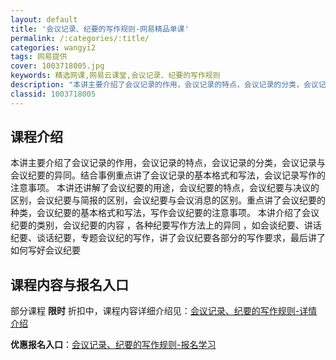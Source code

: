 ```yaml
---
layout: default
title: '会议记录、纪要的写作规则-网易精品单课'
permalink: /:categories/:title/
categories: wangyi2
tags: 网易提供
cover: 1003718005.jpg
keywords: 精选网课,网易云课堂,会议记录、纪要的写作规则
description: "本讲主要介绍了会议记录的作用，会议记录的特点，会议记录的分类，会议记录与会议纪要的异同。结合事例重点讲了会议记录的基本格式和写法，会议记录写作的注意事项。本讲还讲解了会议纪要的用途，会议纪要"
classid: 1003718005
---
```


## 课程介绍

本讲主要介绍了会议记录的作用，会议记录的特点，会议记录的分类，会议记录与会议纪要的异同。结合事例重点讲了会议记录的基本格式和写法，会议记录写作的注意事项。
本讲还讲解了会议纪要的用途，会议纪要的特点，会议纪要与决议的区别，会议纪要与简报的区别，会议纪要与会议消息的区别。重点讲了会议纪要的种类，会议纪要的基本格式和写法，写作会议纪要的注意事项。
本讲介绍了会议纪要的类别，会议纪要的内容 ，各种纪要写作方法上的异同 ，如会谈纪要、讲话纪要、谈话纪要，专题会议纪的写作，讲了会议纪要各部分的写作要求，最后讲了如何写好会议纪要

## 课程内容与报名入口

部分课程 **限时** 折扣中，课程内容详细介绍见：[会议记录、纪要的写作规则-详情介绍](https://study.163.com/course/introduction/1003718005.htm?share=1&shareId=1025206652&utm_campaign=share&utm_medium=iphoneShare&utm_source=&utm_u=1025206652)

**优惠报名入口**：[会议记录、纪要的写作规则-报名学习](https://study.163.com/course/introduction/1003718005.htm?share=1&shareId=1025206652&utm_campaign=share&utm_medium=iphoneShare&utm_source=&utm_u=1025206652)

